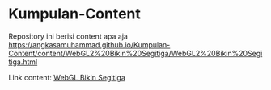 # Kumpulan-Content
Repository ini berisi content apa aja  
https://angkasamuhammad.github.io/Kumpulan-Content/content/WebGL2%20Bikin%20Segitiga/WebGL2%20Bikin%20Segitiga.html  
  
Link content:
[WebGL Bikin Segitiga](https://angkasamuhammad.github.io/Kumpulan-Content/content/WebGL2%20Bikin%20Segitiga/WebGL2%20Bikin%20Segitiga.html)  
